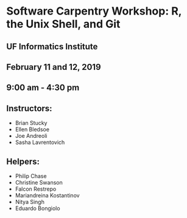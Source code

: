 # Software Carpentry Workshop: R, the Unix Shell, and Git
## UF Informatics Institute
## February 11 and 12, 2019
## 9:00 am - 4:30 pm

## Instructors:
* Brian Stucky
* Ellen Bledsoe
* Joe Andreoli
* Sasha Lavrentovich

## Helpers:
* Philip Chase
* Christine Swanson
* Falcon Restrepo
* Mariandreina Kostantinov
* Nitya Singh
* Eduardo Bongiolo
